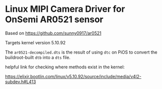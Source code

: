 # Linux MIPI Camera Driver for OnSemi AR0521 sensor

Based on https://github.com/sunny0917/ar0521

Targets kernel version 5.10.92

The `ar0521-decompiled.dts` is the result of using `dtc` on PiOS to convert the buildroot-built `dtb` into a `dts` file.


helpful link for checking where methods exist in the kernel:

https://elixir.bootlin.com/linux/v5.10.92/source/include/media/v4l2-subdev.h#L413
